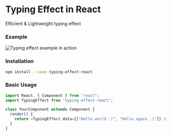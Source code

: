 # Typing Effect in React

Efficient &amp; Lightweight typing effect

### Example

<img src="https://user-images.githubusercontent.com/16339741/37096940-1dbf6c8e-2212-11e8-960b-14682605065c.gif" alt="Typing effect example in action">

### Installation

```sh
npm install --save typing-effect-react
```

### Basic Usage

```js
import React, { Component } from "react";
import TypingEffect from "typing-effect-react";

class YourComponent extends Component {
  render() {
    return <TypingEffect data={["Hello world :)", "Hello again :)"]} />;
  }
}
```
